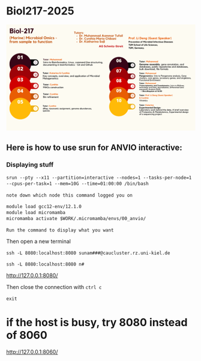 # Biol217-2025 

<img src="./resources/01_biol217_poster.png" alt="Poster for biol217" width="800">


## Here is how to use srun for ANVIO interactive:

### Displaying stuff
```
srun --pty --x11 --partition=interactive --nodes=1 --tasks-per-node=1 --cpus-per-task=1 --mem=10G --time=01:00:00 /bin/bash
```
`note down which node this command logged you on`

```
module load gcc12-env/12.1.0
module load micromamba
micromamba activate $WORK/.micromamba/envs/00_anvio/
```

`Run the command to display what you want`

Then open a new terminal
```
ssh -L 8080:localhost:8080 sunam###@caucluster.rz.uni-kiel.de
```
```
ssh -L 8080:localhost:8080 n#
```

http://127.0.0.1:8080/


Then close the connection with `ctrl c`
```
exit
```
# if the host is busy, try 8080 instead of 8060

http://127.0.0.1:8060/
